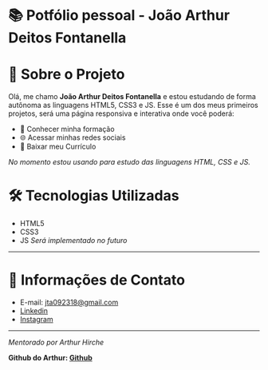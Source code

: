 # 📚 Potfólio pessoal - João Arthur Deitos Fontanella

# 📄 Sobre o Projeto

Olá, me chamo **João Arthur Deitos Fontanella** e estou estudando de forma autônoma as linguagens HTML5, CSS3 e JS. Esse é um dos meus primeiros projetos, será uma página responsiva e interativa onde você poderá:

- 💼 Conhecer minha formação
- 🌐 Acessar minhas redes sociais
- 📎 Baixar meu Currículo

_No momento estou usando para estudo das linguagens HTML, CSS e JS._

# 🛠️ Tecnologias Utilizadas

- HTML5
- CSS3
- JS _Será implementado no futuro_

---

# 📱 Informações de Contato

- E-mail: jta092318@gmail.com
- [Linkedin](https://www.linkedin.com/in/jtafontanella/)
- [Instagram](https://www.instagram.com/jtaaxd/)

---

_Mentorado por Arthur Hirche_

**Github do Arthur: [Github](https://github.com/ArtHirche)**
